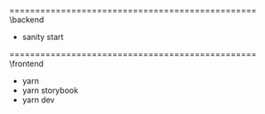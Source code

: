 ================================================
\backend

- sanity start


================================================
\frontend

- yarn 
- yarn storybook
- yarn dev

